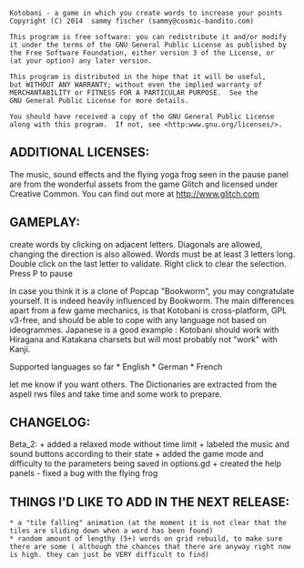     Kotobani - a game in which you create words to increase your points
    Copyright (C) 2014  sammy fischer (sammy@cosmic-bandito.com)

    This program is free software: you can redistribute it and/or modify
    it under the terms of the GNU General Public License as published by
    the Free Software Foundation, either version 3 of the License, or
    (at your option) any later version.
   
    This program is distributed in the hope that it will be useful,
    but WITHOUT ANY WARRANTY; without even the implied warranty of 
    MERCHANTABILITY or FITNESS FOR A PARTICULAR PURPOSE.  See the  
    GNU General Public License for more details.                   
                                                                   
    You should have received a copy of the GNU General Public License
    along with this program.  If not, see <http:www.gnu.org/licenses/>.

ADDITIONAL LICENSES:
--------------------
The music, sound effects and the flying yoga frog seen in the pause panel are from the wonderful assets from the game Glitch and licensed under Creative Common. You can find out more at http://www.glitch.com


GAMEPLAY:
---------
create words by clicking on adjacent letters. 
Diagonals are allowed, changing the direction is also allowed. Words must be at least 3 letters long. 
Double click on the last letter to validate.
Right click to clear the selection.
Press P to pause

In case you think it is a clone of Popcap "Bookworm", you may congratulate yourself. It is indeed heavily influenced by Bookworm. The main differences apart from a few game mechanics, is that Kotobani is cross-platform, GPL v3-free, and should be able to cope with any language not based on ideogrammes. Japanese is a good example : Kotobani should work with Hiragana and Katakana charsets but will most probably not "work" with Kanji.

Supported languages so far
	  * English
	  * German
	  * French

let me know if you want others. The Dictionaries are extracted from the aspell rws files and take time and some work to prepare.

CHANGELOG:
----------
Beta_2:
	+ added a relaxed mode without time limit
	+ labeled the music and sound buttons according to their state
	+ added the game mode and difficulty to the parameters being saved in options.gd
	+ created the help panels
	- fixed a bug with the flying frog


THINGS I'D LIKE TO ADD IN THE NEXT RELEASE:
-------------------------------------------
	* a "tile falling" animation (at the moment it is not clear that the tiles are sliding down when a word has been found)
	* random amount of lengthy (5+) words on grid rebuild, to make sure there are some ( although the chances that there are anyway right now is high. they can just be VERY difficult to find)